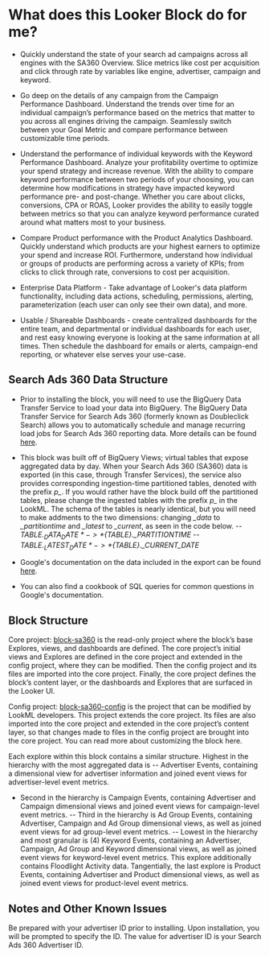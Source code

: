 # What does this Looker Block do for me?
- Quickly understand the state of your search ad campaigns across all engines with the SA360 Overview. Slice metrics like cost per acquisition and click through rate by variables like engine, advertiser, campaign and keyword.

- Go deep on the details of any campaign from the Campaign Performance Dashboard. Understand the trends over time for an individual campaign’s performance based on the metrics that matter to you across all engines driving the campaign. Seamlessly switch between your Goal Metric and compare performance between customizable time periods.

- Understand the performance of individual keywords with the Keyword Performance Dashboard. Analyze your profitability overtime to optimize your spend strategy and increase revenue. With the ability to compare keyword performance between two periods of your choosing, you can determine how modifications in strategy have impacted keyword performance pre- and post-change. Whether you care about clicks, conversions, CPA or ROAS, Looker provides the ability to easily toggle between metrics so that you can analyze keyword performance curated around what matters most to your business.

- Compare Product performance with the Product Analytics Dashboard. Quickly understand which products are your highest earners to optimize your spend and increase ROI. Furthermore, understand how individual or groups of products are performing across a variety of KPIs; from clicks to click through rate, conversions to cost per acquisition.

- Enterprise Data Platform - Take advantage of Looker's data platform functionality, including data actions, scheduling, permissions, alerting, parameterization (each user can only see their own data), and more.

- Usable / Shareable Dashboards - create centralized dashboards for the entire team, and departmental or individual dashboards for each user, and rest easy knowing everyone is looking at the same information at all times. Then schedule the dashboard for emails or alerts, campaign-end reporting, or whatever else serves your use-case.

## Search Ads 360 Data Structure


- Prior to installing the block, you will need to use the BigQuery Data Transfer Service to load your data into BigQuery. The BigQuery Data Transfer Service for Search Ads 360 (formerly known as Doubleclick Search) allows you to automatically schedule and manage recurring load jobs for Search Ads 360 reporting data. More details can be found [here](https://slack-redir.net/link?url=https%3A%2F%2Fcloud.google.com%2Fbigquery-transfer%2Fdocs%2Fsa360-transfer).

- This block was built off of BigQuery Views; virtual tables that expose aggregated data by day. When your Search Ads 360 (SA360) data is exported (in this case, through Transfer Services), the service also provides corresponding ingestion-time partitioned tables, denoted with the prefix *p_*. If you would rather have the block build off the partitioned tables, please change the ingested tables with the prefix *p_* in the LookML. The schema of the tables is nearly identical, but you will need to make addments to the two dimensions: changing *_data* to *_partitiontime* and *_latest* to *_current*, as seen in the code below.
-- *${TABLE}._DATA_DATE* -> *${TABLE}._PARTITIONTIME*
-- *${TABLE}._LATEST_DATE* -> *${TABLE}._CURRENT_DATE*

- Google's documentation on the data included in the export can be found [here](https://cloud.google.com/bigquery-transfer/docs/sa360-transformation).
- You can also find a cookbook of SQL queries for common questions in Google's documentation.


## Block Structure

Core project: [block-sa360](https://github.com/llooker/block-sa360) is the read-only project where the block’s base Explores, views, and dashboards are defined. The core project’s initial views and Explores are defined in the core project and extended in the config project, where they can be modified. Then the config project and its files are imported into the core project. Finally, the core project defines the block’s content layer, or the dashboards and Explores that are surfaced in the Looker UI.


Config project: [block-sa360-config](https://github.com/llooker/block-sa360-config) is the project that can be modified by LookML developers. This project extends the core project. Its files are also imported into the core project and extended in the core project’s content layer, so that changes made to files in the config project are brought into the core project. You can read more about customizing the block here.

Each explore within this block contains a similar structure.
Highest in the hierarchy with the most aggregated data  is
-- Advertiser Events, containing a dimensional view for advertiser information and joined event views for advertiser-level event metrics.
- Second in the hierarchy is Campaign Events, containing Advertiser and Campaign dimensional views and joined event views for campaign-level event metrics.
-- Third in the hierarchy is Ad Group Events, containing Advertiser, Campaign and Ad Group dimensional views,  as well as  joined event views for ad group-level event metrics.
-- Lowest in the hierarchy and most granular is (4) Keyword Events, containing an Advertiser, Campaign, Ad Group and Keyword dimensional views,  as well as  joined event views for keyword-level event metrics. This explore additionally contains Floodlight Activity data.
Tangentially, the last explore is Product Events, containing Advertiser and Product dimensional views, as well as joined event views for product-level event metrics.

## Notes and Other Known Issues
Be prepared with your advertiser ID prior to installing. Upon installation, you will be prompted to specify the ID.  The value for advertiser ID is your Search Ads 360 Advertiser ID.
